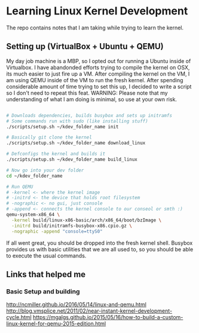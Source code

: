 # Learning Linux Kernel Development
The repo contains notes that I am taking while trying to learn the kernel.

## Setting up (VirtualBox + Ubuntu + QEMU)

My day job machine is a MBP, so I opted out for running a Ubuntu inside of Virtualbox.
I have abandonded efforts trying to compile the kernel on OSX, its much easier to just fire up a VM. 
After compiling the kernel on the VM, I am using QEMU inside of the VM to run the fresh kernel.
After spending considerable amount of time trying to set this up, I decided to write a script so I don't
need to repeat this feat. 
WARNING: Please note that my understanding of what I am doing is minimal, so use at your own risk.

```bash

# Downloads dependencies, builds busybox and sets up initramfs
# Some commands run with sudo (like installing stuff)
./scripts/setup.sh ~/kdev_folder_name init

# Basically git clone the kernel
./scripts/setup.sh ~/kdev_folder_name download_linux

# Defconfigs the kernel and builds it
./scripts/setup.sh ~/kdev_folder_name build_linux

# Now go into your dev folder
cd ~/kdev_folder_name

# Run QEMU
# -kernel <- where the kernel image
# -initrd <- the device that holds root filesystem
# -nographic <- no gui, just console
# -append <- connects the kernel console to our conseol or smth :) 
qemu-system-x86_64 \
  -kernel build/linux-x86-basic/arch/x86_64/boot/bzImage \
  -initrd build/initramfs-busybox-x86.cpio.gz \
  -nographic -append "console=ttyS0"
```

If all went great, you should be dropped into the fresh kernel shell. Busybox provides us
with basic utilities that we are all used to, so you should be able to execute the usual
commands.

## Links that helped me
### Basic Setup and building
http://ncmiller.github.io/2016/05/14/linux-and-qemu.html
http://blog.vmsplice.net/2011/02/near-instant-kernel-development-cycle.html
https://mgalgs.github.io/2015/05/16/how-to-build-a-custom-linux-kernel-for-qemu-2015-edition.html
